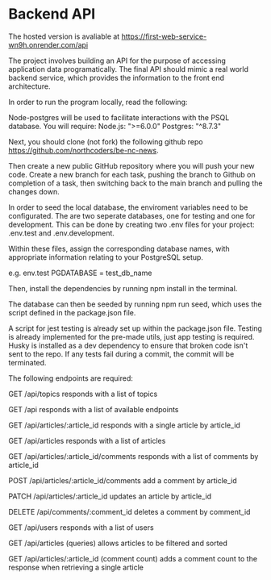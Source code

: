 # Backend API

The hosted version is avaliable at https://first-web-service-wn9h.onrender.com/api

The project involves building an API for the purpose of accessing application data programatically. The final API should mimic a real world backend service, which provides the information to the front end architecture.

In order to run the program locally, read the following:

Node-postgres will be used to facilitate interactions with the PSQL database. You will require:
Node.js: ">=6.0.0" Postgres: "^8.7.3"

Next, you should clone (not fork) the following github repo https://github.com/northcoders/be-nc-news.

Then create a new public GitHub repository where you will push your new code. Create a new branch for each task, pushing the branch to Github on completion of a task, then switching back to the main branch and pulling the changes down.

In order to seed the local database, the enviroment variables need to be configurated. The are two seperate databases, one for testing and one for development. This can be done by creating two .env files for your project: .env.test and .env.development.

Within these files, assign the corresponding database names, with appropriate information relating to your PostgreSQL setup.

e.g. env.test PGDATABASE = test_db_name

Then, install the dependencies by running npm install in the terminal.

The database can then be seeded by running npm run seed, which uses the script defined in the package.json file.

A script for jest testing is already set up within the package.json file. Testing is already implemented for the pre-made utils, just app testing is required. Husky is installed as a dev dependency to ensure that broken code isn't sent to the repo. If any tests fail during a commit, the commit will be terminated.

The following endpoints are required:

GET /api/topics responds with a list of topics

GET /api responds with a list of available endpoints

GET /api/articles/:article_id responds with a single article by article_id

GET /api/articles responds with a list of articles

GET /api/articles/:article_id/comments responds with a list of comments by article_id

POST /api/articles/:article_id/comments add a comment by article_id

PATCH /api/articles/:article_id updates an article by article_id

DELETE /api/comments/:comment_id deletes a comment by comment_id

GET /api/users responds with a list of users

GET /api/articles (queries) allows articles to be filtered and sorted

GET /api/articles/:article_id (comment count) adds a comment count to the response when retrieving a single article
